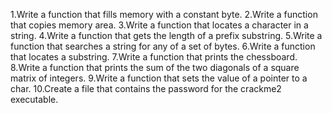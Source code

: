 1.Write a function that fills memory with a constant byte.
2.Write a function that copies memory area.
3.Write a function that locates a character in a string.
4.Write a function that gets the length of a prefix substring.
5.Write a function that searches a string for any of a set of bytes.
6.Write a function that locates a substring.
7.Write a function that prints the chessboard.
8.Write a function that prints the sum of the two diagonals of a square matrix of integers.
9.Write a function that sets the value of a pointer to a char.
10.Create a file that contains the password for the crackme2 executable.

